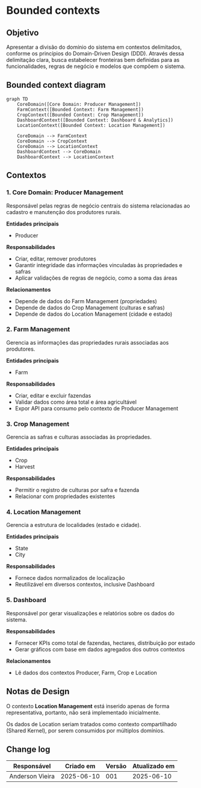 # Bounded contexts

## Objetivo

Apresentar a divisão do domínio do sistema em contextos delimitados, conforme os princípios do Domain-Driven Design (DDD). Através dessa delimitação clara, busca estabelecer fronteiras bem definidas para as funcionalidades, regras de negócio e modelos que compõem o sistema.

## Bounded context diagram

```mermaid
graph TD
    CoreDomain([Core Domain: Producer Management])
    FarmContext([Bounded Context: Farm Management])
    CropContext([Bounded Context: Crop Management])
    DashboardContext([Bounded Context: Dashboard & Analytics])
    LocationContext([Bounded Context: Location Management])

    CoreDomain --> FarmContext
    CoreDomain --> CropContext
    CoreDomain --> LocationContext
    DashboardContext --> CoreDomain
    DashboardContext --> LocationContext
```

## Contextos

### 1. Core Domain: Producer Management

Responsável pelas regras de negócio centrais do sistema relacionadas ao cadastro e manutenção dos produtores rurais.

**Entidades principais**

- Producer

**Responsabilidades**

- Criar, editar, remover produtores
- Garantir integridade das informações vinculadas às propriedades e safras
- Aplicar validações de regras de negócio, como a soma das áreas

**Relacionamentos**

- Depende de dados do Farm Management (propriedades)
- Depende de dados do Crop Management (culturas e safras)
- Depende de dados do Location Management (cidade e estado)

### 2. Farm Management

Gerencia as informações das propriedades rurais associadas aos produtores.

**Entidades principais**

- Farm

**Responsabilidades**

- Criar, editar e excluir fazendas
- Validar dados como área total e área agricultável
- Expor API para consumo pelo contexto de Producer Management

### 3. Crop Management

Gerencia as safras e culturas associadas às propriedades.

**Entidades principais**

- Crop
- Harvest

**Responsabilidades**

- Permitir o registro de culturas por safra e fazenda
- Relacionar com propriedades existentes

### 4. Location Management

Gerencia a estrutura de localidades (estado e cidade).

**Entidades principais**

- State
- City

**Responsabilidades**

- Fornece dados normalizados de localização
- Reutilizável em diversos contextos, inclusive Dashboard

### 5. Dashboard

Responsável por gerar visualizações e relatórios sobre os dados do sistema.

**Responsabilidades**

- Fornecer KPIs como total de fazendas, hectares, distribuição por estado
- Gerar gráficos com base em dados agregados dos outros contextos

**Relacionamentos**

- Lê dados dos contextos Producer, Farm, Crop e Location

## Notas de Design

O contexto **Location Management** está inserido apenas de forma representativa, portanto, não será implementado inicialmente.

Os dados de Location seriam tratados como contexto compartilhado (Shared Kernel), por serem consumidos por múltiplos domínios.

## Change log

| Responsável     | Criado em  | Versão | Atualizado em |
| --------------- | ---------- | ------ | ------------- |
| Anderson Vieira | 2025-06-10 | 001    | 2025-06-10    |
